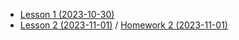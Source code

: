 * [Lesson 1 (2023-10-30)](LESSON1.md)
* [Lesson 2 (2023-11-01)](LESSON2.md) / [Homework 2 (2023-11-01)](HOMEWORK2.md)
